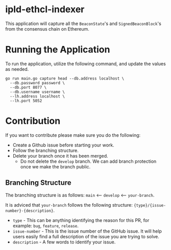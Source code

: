 # ipld-ethcl-indexer

This application will capture all the `BeaconState`'s and `SignedBeaconBlock`'s from the consensus chain on Ethereum.

# Running the Application

To run the application, utilize the following command, and update the values as needed.

```
go run main.go capture head --db.address localhost \
  --db.password password \
  --db.port 8077 \
  --db.username username \
  --lh.address localhost \
  --lh.port 5052
```

# Contribution

If you want to contribute please make sure you do the following:

- Create a Github issue before starting your work.
- Follow the branching structure.
- Delete your branch once it has been merged.
  - Do not delete the `develop` branch. We can add branch protection once we make the branch public.

## Branching Structure

The branching structure is as follows: `main` <-- `develop` <-- `your-branch`.

It is adviced that `your-branch` follows the following structure: `{type}/{issue-number}-{description}`.

- `type` - This can be anything identifying the reason for this PR, for example: `bug`, `feature`, `release`.
- `issue-number` - This is the issue number of the GitHub issue. It will help users easily find a full description of the issue you are trying to solve.
- `description` - A few words to identify your issue.
